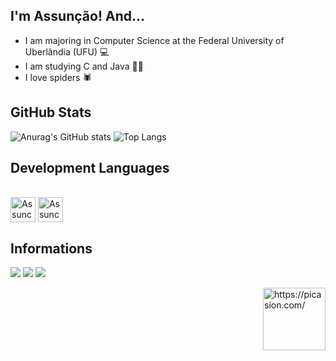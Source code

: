 ## I'm Assunção! And...

- I am majoring in Computer Science at the Federal University of Uberlândia (UFU) 💻
- I am studying C and Java 🧑‍💻
- I love spiders 🕷️


## GitHub Stats

![Anurag's GitHub stats](https://github-readme-stats.vercel.app/api?username=ArthurAssuncao0&count_private==true&&include_all_commits=true&hide=prs&show_icons=true&hide_border=false&title_color=A0A0A0&text_color=D3D3D3&icon_color=483D8B&bg_color=101010&line_height=25&locale=en&PAT)
![Top Langs](https://github-readme-stats.vercel.app/api/top-langs/?username=ArthurAssuncao0&hide_border=false&title_color=A0A0A0&text_color=D3D3D3&icon_color=483D8B&bg_color=101010&include_all_commits=true&PAT)

## Development Languages

<div style="display: inline_block"><br>
  <img align="center" alt="Assuncao-C" height="40" width="40" src="https://cdn.jsdelivr.net/gh/devicons/devicon/icons/c/c-original.svg">
  <img align="center" alt="Assuncao-C" height="40" width="40" src="https://cdn.jsdelivr.net/gh/devicons/devicon/icons/java/java-original.svg">
</div>

## Informations

<div>
  <a href="https://instagram.com/_assnx" target="_blank"><img src="https://img.shields.io/badge/-Instagram-%23E4405F?style=for-the-badge&logo=instagram&logoColor=white" target="_blank"></a>
  <a href = "mailto:arthurassuncao004@gmail.com"><img src="https://img.shields.io/badge/-Gmail-%23333?style=for-the-badge&logo=gmail&logoColor=red" target="_blank"></a>
  <a href="https://www.linkedin.com/in/arthur-assun%C3%A7%C3%A3o-046b74268" target="_blank"><img src="https://img.shields.io/badge/-LinkedIn-%230077B5?style=for-the-badge&logo=linkedin&logoColor=white" target="_blank"></a>
</div>

<img align="right" src="https://i.picasion.com/pic92/3dc82557f4da612eb3e0d05edf939d9e.gif" width="100" height="100" border="0" alt="https://picasion.com/" /></a><br />

  
